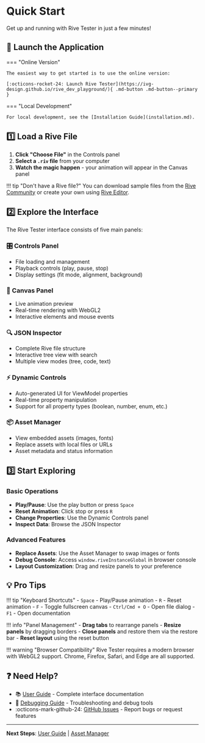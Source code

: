 # Quick Start

Get up and running with Rive Tester in just a few minutes!

## :rocket: Launch the Application

=== "Online Version"

    The easiest way to get started is to use the online version:

    [:octicons-rocket-24: Launch Rive Tester](https://ivg-design.github.io/rive_dev_playground/){ .md-button .md-button--primary }

=== "Local Development"

    For local development, see the [Installation Guide](installation.md).

## :one: Load a Rive File

1. **Click "Choose File"** in the Controls panel
2. **Select a `.riv` file** from your computer
3. **Watch the magic happen** - your animation will appear in the Canvas panel

!!! tip "Don't have a Rive file?"
You can download sample files from the [Rive Community](https://rive.app/community) or create your own using [Rive Editor](https://rive.app).

## :two: Explore the Interface

The Rive Tester interface consists of five main panels:

### :control_knobs: Controls Panel

- File loading and management
- Playback controls (play, pause, stop)
- Display settings (fit mode, alignment, background)

### :art: Canvas Panel

- Live animation preview
- Real-time rendering with WebGL2
- Interactive elements and mouse events

### :mag: JSON Inspector

- Complete Rive file structure
- Interactive tree view with search
- Multiple view modes (tree, code, text)

### :zap: Dynamic Controls

- Auto-generated UI for ViewModel properties
- Real-time property manipulation
- Support for all property types (boolean, number, enum, etc.)

### :package: Asset Manager

- View embedded assets (images, fonts)
- Replace assets with local files or URLs
- Asset metadata and status information

## :three: Start Exploring

### Basic Operations

- **Play/Pause**: Use the play button or press `Space`
- **Reset Animation**: Click stop or press `R`
- **Change Properties**: Use the Dynamic Controls panel
- **Inspect Data**: Browse the JSON Inspector

### Advanced Features

- **Replace Assets**: Use the Asset Manager to swap images or fonts
- **Debug Console**: Access `window.riveInstanceGlobal` in browser console
- **Layout Customization**: Drag and resize panels to your preference

## :bulb: Pro Tips

!!! tip "Keyboard Shortcuts" - `Space` - Play/Pause animation - `R` - Reset animation - `F` - Toggle fullscreen canvas - `Ctrl/Cmd + O` - Open file dialog - `F1` - Open documentation

!!! info "Panel Management" - **Drag tabs** to rearrange panels - **Resize panels** by dragging borders - **Close panels** and restore them via the restore bar - **Reset layout** using the reset button

!!! warning "Browser Compatibility"
Rive Tester requires a modern browser with WebGL2 support. Chrome, Firefox, Safari, and Edge are all supported.

## :question: Need Help?

- :books: [User Guide](user-guide.md) - Complete interface documentation
- :bug: [Debugging Guide](../advanced/debugging.md) - Troubleshooting and debug tools
- :octicons-mark-github-24: [GitHub Issues](https://github.com/ivg-design/rive_dev_playground/issues) - Report bugs or request features

---

**Next Steps**: [User Guide](user-guide.md) | [Asset Manager](asset-manager.md)
